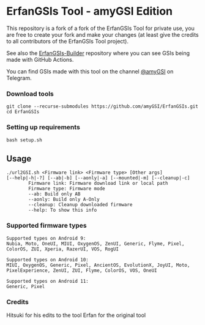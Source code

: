# ErfanGSIs Tool - amyGSI Edition

This repository is a fork of a fork of the ErfanGSIs Tool for private use, you are free to create your fork and make your changes (at least give the credits to all contributors of the ErfanGSIs Tool project).

See also the [ErfanGSIs-Builder](https://github.com/amyGSI/ErfanGSIs-Builder) repository where you can see GSIs being made with GitHub Actions.

You can find GSIs made with this tool on the channel [@amyGSI](https://t.me/amyGSI) on Telegram.

### Download tools

```
git clone --recurse-submodules https://github.com/amyGSI/ErfanGSIs.git
cd ErfanGSIs
```

### Setting up requirements

```
bash setup.sh
```

## Usage

```
./url2GSI.sh <Firmware link> <Firmware type> [Other args]
[--help|-h|-?] [--ab|-b] [--aonly|-a] [--mounted|-m] [--cleanup|-c]
        Firmware link: Firmware download link or local path
        Firmware type: Firmware mode
        --ab: Build only AB
        --aonly: Build only A-Only
        --cleanup: Cleanup downloaded firmware
        --help: To show this info
```

### Supported firmware types

```
Supported types on Android 9:
Nubia, Moto, OneUI, MIUI, OxygenOS, ZenUI, Generic, Flyme, Pixel, ColorOS, ZUI, Xperia, RazerUI, VOS, RogUI

Supported types on Android 10:
MIUI, OxygenOS, Generic, Pixel, AncientOS, EvolutionX, JoyUI, Moto, PixelExperience, ZenUI, ZUI, Flyme, ColorOS, VOS, OneUI

Supported types on Android 11:
Generic, Pixel
```
### Credits

Hitsuki for his edits to the tool
Erfan for the original tool
